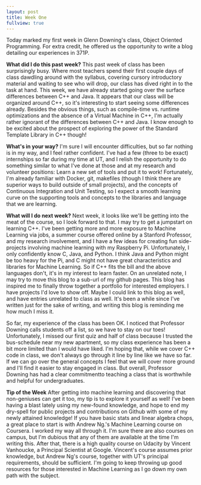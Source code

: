 ```yaml
---
layout: post
title: Week One
fullview: true
---
```

Today marked my first week in Glenn Downing's class, Object Oriented Programming. For extra credit, he offered us the opportunity to write a blog detailing our experiences in 371P. 

**What did I do this past week?**
This past week of class has been surprisingly busy. Where most teachers spend their first couple days of class dawdling around with the syllabus, covering cursory introductory material and waiting to see who will drop, our class has dived right in to the task at hand. This week, we have already started going over the surface differences between C++ and Java. It appears that our class will be organized around C++, so it's interesting to start seeing some differences already. Besides the obvious things, such as compile-time vs. runtime optimizations and the absence of a Virtual Machine in C++, I'm actually rather ignorant of the differences between C++ and Java. I know enough to be excited about the prospect of exploring the power of the Standard Template Library in C++ though!

**What's in your way?**
I'm sure I will encounter difficulties, but so far nothing is in my way, and I feel rather confident. I've had a few (three to be exact) internships so far during my time at UT, and I relish the opportunity to do something similar to what I've done at those and at my research and volunteer positions: Learn a new set of tools and put it to work! Fortunately, I'm already familiar with Docker, git, makefiles (though I think there are superior ways to build outside of small projects), and the concepts of Continuous Integration and Unit Testing, so I expect a smooth learning curve on the supporting tools and concepts to the libraries and language that we are learning. 

**What will I do next week?**
Next week, it looks like we'll be getting into the meat of the course, so I look forward to that. I may try to get a jumpstart on learning C++. I've been getting more and more exposure to Machine Learning via jobs, a summer course offered online by a Stanford Professor, and my research involvement, and I have a few ideas for creating fun side-projects involving machine learning with my Raspberry Pi. Unfortunately, I only confidently know C, Java, and Python. I think Java and Python might be too heavy for the Pi, and C might not have great characteristics and libraries for Machine Learning. So if C++ fits the bill and the above languages don't, it's in my interest to learn faster. On an unrelated note, I may try to move this blog to a sub-url of my github pages. This blog has inspired me to finally throw together a portfolio for interested employers. I have projects I'd love to show off. Maybe I could link to this blog as well, and have entries unrelated to class as well. It's been a while since I've written just for the sake of writing, and writing this blog is reminding me how much I miss it.

So far, my experience of the class has been OK. I noticed that Professor Downing calls students off a list, so we have to stay on our toes! Unfortunately, I missed our first quiz and half of class because I trusted the bus-schedule near my new apartment, so my class experience has been a bit more limited than I would have liked. I'm hoping that, while we cover C++ code in class, we don't always go through it line by line like we have so far. If we can go over the general concepts I feel that we will cover more ground and I'll find it easier to stay engaged in class. But overall, Professor Downing has had a clear commitmentto teaching a class that is worthwhile and helpful for undergraduates.

**Tip of the Week**
After getting into machine learning and discovering that non-geniuses can get it too, my tip is to explore it yourself as well! I've been having a blast lately using my new-found knowledge, and hope to end my dry-spell for public projects and contributions on Github with some of my newly attained knowledge! If you have basic stats and linear algebra chops, a great place to start is with Andrew Ng.'s Machine Learning course on Coursera. I worked my way all through it. I'm sure there are also courses on campus, but I'm dubious that any of them are available at the time I'm writing this. After that, there is a high quality course on Udacity by Vincent Vanhoucke, a Principal Scientist at Google. Vincent's course assumes prior knowledge, but Andrew Ng's course, together with UT's principal requirements, should be sufficient. I'm going to keep throwing up good resources for those interested in Machine Learning as I go down my own path with the subject.
